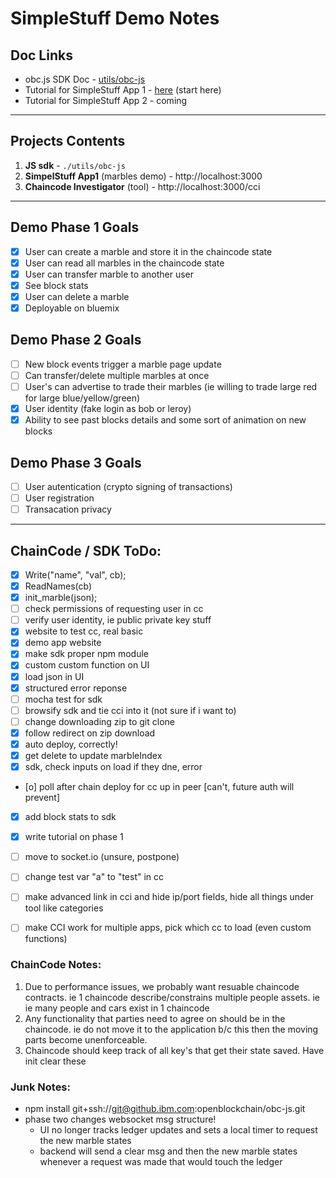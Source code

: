 # SimpleStuff Demo Notes

## Doc Links
- obc.js SDK Doc - [utils/obc-js](./utils/obc-js/README.md)
- Tutorial for SimpleStuff App 1 - [here](./simplestuff1_tutorial.md) (start here)
- Tutorial for SimpleStuff App 2 - coming

***

## Projects Contents
1. **JS sdk** - `./utils/obc-js`
1. **SimpelStuff App1** (marbles demo)	-	http://localhost:3000
1. **Chaincode Investigator** (tool)	-	http://localhost:3000/cci

***

## Demo Phase 1 Goals
- [x] User can create a marble and store it in the chaincode state
- [x] User can read all marbles in the chaincode state
- [x] User can transfer marble to another user
- [x] See block stats
- [x] User can delete a marble
- [x] Deployable on bluemix

## Demo Phase 2 Goals
- [ ] New block events trigger a marble page update
- [ ] Can transfer/delete multiple marbles at once
- [ ] User's can advertise to trade their marbles (ie willing to trade large red for large blue/yellow/green)
- [x] User identity (fake login as bob or leroy)
- [x] Ability to see past blocks details and some sort of animation on new blocks

## Demo Phase 3 Goals
- [ ] User autentication (crypto signing of transactions)
- [ ] User registration
- [ ] Transacation privacy

***

## ChainCode / SDK ToDo:
- [x] Write("name", "val", cb);
- [x] ReadNames(cb)
- [x] init_marble(json);
- [ ] check permissions of requesting user in cc
- [ ] verify user identity, ie public private key stuff
- [x] website to test cc, real basic
- [x] demo app website
- [x] make sdk proper npm module
- [x] custom custom function on UI
- [x] load json in UI
- [x] structured error reponse
- [ ] mocha test for sdk
- [ ] browsify sdk and tie cci into it (not sure if i want to)
- [ ] change downloading zip to git clone
- [x] follow redirect on zip download
- [x] auto deploy, correctly!
- [x] get delete to update marbleIndex
- [x] sdk, check inputs on load if they  dne, error
- [o] poll after chain deploy for cc up in peer [can't, future auth will prevent]
- [x] add block stats to sdk
- [x] write tutorial on phase 1
- [ ] move to socket.io (unsure, postpone)
- [ ] change test var "a" to "test" in cc
- [ ] make advanced link in cci and hide ip/port fields, hide all things under tool like categories
- [ ] make CCI work for multiple apps, pick which cc to load (even custom functions)


### ChainCode Notes:
1. Due to performance issues, we probably want resuable chaincode contracts.  ie 1 chaincode describe/constrains multiple people assets. ie ie many people and cars exist in 1 chaincode
1. Any functionality that parties need to agree on should be in the chaincode.  ie do not move it to the application b/c this then the moving parts become unenforceable.
1. Chaincode should keep track of all key's that get their state saved.  Have init clear these

### Junk Notes:
- npm install git+ssh://git@github.ibm.com:openblockchain/obc-js.git
- phase two changes websocket msg structure!
	- UI no longer tracks ledger updates and sets a local timer to request the new marble states
	- backend will send a clear msg and then the new marble states whenever a request was made that would touch the ledger